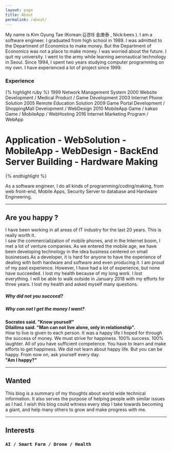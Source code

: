 ```yaml
---
layout: page
title: About
permalink: /about/
---
```

<p>My name is Kim Gyung Tae (Korean:김경태 金庚泰 , Nick:bees ). I am a software engineer. I graduated from high school in 1989. I was admitted to the Department of Economics to make money. But the Department of Economics was not a place to make money. I was worried about the future. I quit my university. I went to the army while learning aeronautical technology in Seoul. Since 1994, I spent two years studying computer programming on my own. I have experienced a lot of project since 1999.</p> 

### Experience
{% highlight ruby %}
1999 Network Management System
2000 Website Development / Medical Product / Game Development
2003 Internet Phone Solution
2005 Remote Education Solution
2009 Game Portal Development / ShoppingMall Development / WebDesign
2010 MobileApp Game / kakao Game / MobileApp / WebHosting
2016 Internet Marketing Program  / WebApp   
# Application - WebSolution - MobileApp - WebDesign - BackEnd Server Building - Hardware Making
{% endhighlight %}


<p>As a software engineer, I do all kinds of programming/coding/making, from web front-end, Mobile Apps, Security Server to database and Hardware Engineering.</p>

<hr />

<h2 id="Are you happy?">Are you happy ?</h2>
<p>I have been working in all areas of IT industry for the last 20 years. This is really worth it. <br>I saw the commercialization of mobile phones, and in the Internet boom, I met a lot of venture companies. As we entered the mobile age, we have been developing technology in the idea business centered on small businesses.As a developer, it is hard for anyone to have the experience of dealing with both hardware and software and even producing it. I am proud of my past experience. However, I have had a lot of experience, but none have succeeded. I lost my health because of my long work. I lost everything. I will be able to walk outside in January 2018 with my efforts for three years. I lost my health and asked myself many questions. <br>
<h5> Why did not you succeed? </h5>
<h5> Why can not I get the money I want?</h5>
<b>Socrates said. "Know yourself"</b> <br>
<b>Dilailima said. "Man can not live alone, only in relationship".</b><br> 
How to live is given to each person. It was a happy life I hoped for through the success of money. We must strive for happiness. 100% success. 100% laughter. All of you have sufficient competence. You have to learn and make efforts to get happiness. We did not learn about happy life. But you can be happy. From now on, ask yourself every day.<br> <b>"Am I happy?"</b><br></p>

<hr /> 
<h2 id="why-this-blog">Wanted</h2>

<p>This blog is a summary of my thoughts about world wide technical information. It also serves the purpose of helping people with similar issues as I had. I wish this blog could witness every step I take towards becoming a giant, and help many others to grow and make progress with me.</p>

<hr />

<h2 id="interests">Interests</h2> 
<h3 id="smartfarm"><code>AI / Smart Farm / Drone / Health</code></h3> 


<!--h2 id="activities">Activities</h2> 
<div style="vertical-align:baseline;float:right;width:15rem;margin-left:1rem;display:none;">
<img style="margin:0;padding:0" src="/public/imgs/about/hosting.jpg" />
<small style="font-size: .65rem;color:#aaa;">Fall 13' @ Tongji SSE Orientation Gala</small>
</div> 
<h3 id="tac">Drone</h3> 
<p>TAC stands for <b>T</b>ongji <b>A</b>pple <b>C</b>lub. This is an amazing student developer organisation. As a key member, I was involved into many projects’ planning and development. Being able to work with those talented and brilliant guys is the luckiest thing ever.</p>

<h3 id="art-of-public-speaking-and-langsong">Art of Public Speaking and Langsong</h3>

<p>At a very young age, I worked at QTV(Qingdao Television Station) as a Kids Channel host. In college, I hosted several major celebrations. Meanwhile, I am the champion of <em>Praise China</em> Langsong Contest.</p>

<h3 id="writing">Writing</h3>
<p>Besides coding, I am a freelance writer and blogger, being featured on the front page of Baidu Space for several times, and often invited to write for magazines.</p-->